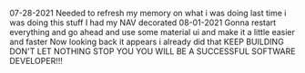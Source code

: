 07-28-2021
Needed to refresh my memory on what i was doing last time i was doing this stuff
I had my NAV decorated
08-01-2021
Gonna restart everything and go ahead and use some material ui and make it a little easier and faster
Now looking back it appears i already did that
KEEP BUILDING DON'T LET NOTHING STOP YOU
YOU WILL BE A SUCCESSFUL SOFTWARE DEVELOPER!!!
